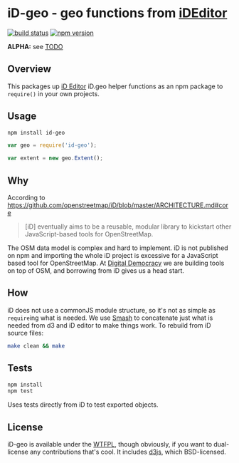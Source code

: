 # iD-geo - geo functions from [iDEditor](https://github.com/openstreetmap/iD)

[![build status](https://img.shields.io/travis/digidem/id-geo/master.svg)](https://travis-ci.org/digidem/id-geo)
[![npm version](https://img.shields.io/npm/v/id-geo.svg)](https://www.npmjs.com/package/id-geo)

**ALPHA:** see [TODO](#TODO)

## Overview

This packages up [iD Editor](https://github.com/openstreetmap/iD) iD.geo helper functions as an npm package to `require()` in your own projects.

## Usage

```sh
npm install id-geo
```

```js
var geo = require('id-geo');

var extent = new geo.Extent();
```

## Why

According to https://github.com/openstreetmap/iD/blob/master/ARCHITECTURE.md#core

> [iD] eventually aims to be a reusable, modular library to kickstart other
> JavaScript-based tools for OpenStreetMap.

The OSM data model is complex and hard to implement. iD is not published on npm and importing the whole iD project is excessive for a JavaScript based tool for OpenStreetMap. At [Digital Democracy](http://www.digital-democracy.org/) we are building tools on top of OSM, and borrowing from iD gives us a head start.

## How

iD does not use a commonJS module structure, so it's not as simple as `require`ing what is needed. We use [Smash](https://github.com/mbostock/smash) to concatenate just what is needed from d3 and iD editor to make things work. To rebuild from iD source files:

```sh
make clean && make
```

## Tests

```sh
npm install
npm test
```

Uses tests directly from iD to test exported objects.

## License

iD-geo is available under the [WTFPL](http://sam.zoy.org/wtfpl/), though obviously,
if you want to dual-license any contributions that's cool.
It includes [d3js](http://d3js.org/), which BSD-licensed.

